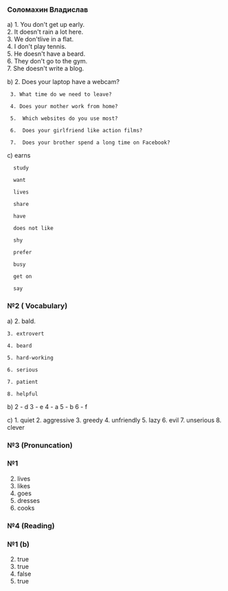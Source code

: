 ### Соломахин Владислав

a) 1. You don't get up early.  
   2. It doesn't rain a lot here.  
   3. We don'tlive in a flat.  
   4. I don't play tennis.  
   5. He doesn't have a beard.  
   6. They don't go to the gym.  
   7. She doesn't write a blog.  
  
  b) 2. Does your laptop have a webcam?
  
     3. What time do we need to leave?
     
     4. Does your mother work from home?
     
     5.  Which websites do you use most?
     
     6.  Does your girlfriend like action films?
     
     7.  Does your brother spend a long time on Facebook?


  c)  earns
  
      study
      
      want
      
      lives
      
      share 
      
      have
      
      does not like
      
      shy 
      
      prefer
      
      busy
      
      get on
      
      say
 ### №2 ( Vocabulary)

 a) 2. bald. 
 
    3. extrovert
    
    4. beard
    
    5. hard-working
    
    6. serious
    
    7. patient
    
    8. helpful


 b) 2 - d
    3 - e
    4 - a
    5 - b
    6 - f

 
 c) 1. quiet
    2. aggressive
    3. greedy
    4. unfriendly
    5. lazy
    6. evil 
    7. unserious
    8. clever


   ### №3 (Pronuncation)
### №1
   2) lives
   3) likes
   4) goes
   5) dresses
   6) cooks

### №4 (Reading)
### №1 (b) 
2) true
3) true
4) false
5) true
 

 
